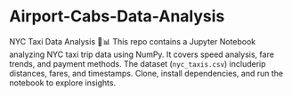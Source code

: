 # Airport-Cabs-Data-Analysis
NYC Taxi Data Analysis 🚖📊    This repo contains a Jupyter Notebook analyzing NYC taxi trip data using NumPy. It covers speed analysis, fare trends, and payment methods. The dataset (`nyc_taxis.csv`) includerip distances, fares, and timestamps. Clone, install dependencies, and run the notebook to explore insights. 
